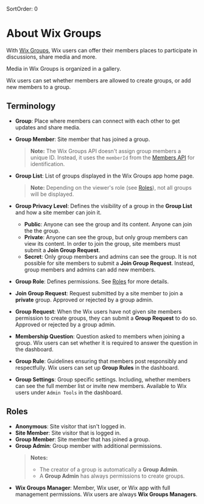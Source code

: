SortOrder: 0

# About Wix Groups

With [Wix Groups](https://support.wix.com/en/article/wix-groups-about-groups), Wix users can offer their members places to participate in discussions, share media and more.

Media in Wix Groups is organized in a gallery.

Wix users can set whether members are allowed to create groups, or add new members to a group.

## Terminology

- **Group**: Place where members can connect with each other to get updates and share media.
- **Group Member**: Site member that has joined a group.

  > **Note:** The Wix Groups API doesn't assign group members a unique ID. Instead, it uses the `memberId` from the [Members API](https://dev.wix.com/docs/rest/crm/members-contacts/members/members/introduction) for identification.

- **Group List**: List of groups displayed in the Wix Groups app home page.

  > **Note:** Depending on the viewer's role (see [Roles](https://dev.wix.com/docs/rest/crm/community/groups/introduction#roles)), not all groups will be displayed.

- **Group Privacy Level**: Defines the visibility of a group in the **Group List** and how a site member can join it.

  - **Public**: Anyone can see the group and its content. Anyone can join the the group.
  - **Private**: Anyone can see the group, but only group members can view its content. In order to join the group, site members must submit a **Join Group Request**.
  - **Secret**: Only group members and admins can see the group. It is not possible for site members to submit a **Join Group Request**. Instead, group members and admins can add new members.

- **Group Role**: Defines permissions. See [Roles](https://dev.wix.com/docs/rest/crm/community/groups/introduction#roles) for more details.
- **Join Group Request**: Request submitted by a site member to join a **private** group. Approved or rejected by a group admin.
- **Group Request**: When the Wix users have not given site members permission to create groups, they can submit a **Group Request** to do so. Approved or rejected by a group admin.
- **Membership Question**: Question asked to members when joining a group. Wix users can set whether it is required to answer the question in the dashboard.
- **Group Rule**: Guidelines ensuring that members post responsibly and respectfully. Wix users can set up **Group Rules** in the dashboard.
- **Group Settings**: Group specific settings. Including, whether members can see the full member list or invite new members. Available to Wix users under `Admin Tools` in the dashboard.

## Roles

- **Anonymous**: Site visitor that isn't logged in.
- **Site Member**: Site visitor that is logged in.
- **Group Member**: Site member that has joined a group.
- **Group Admin**: Group member with additional permissions.
  > **Notes:**
  >
  > - The creator of a group is automatically a **Group Admin**.
  > - A **Group Admin** has always permissions to create groups.
- **Wix Groups Manager**: Member, Wix user, or Wix app with full management permissions. Wix users are always **Wix Groups Managers**.

